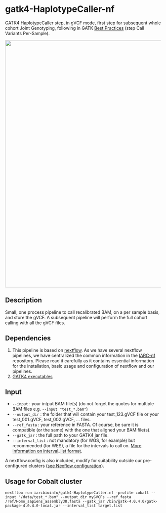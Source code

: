 # gatk4-HaplotypeCaller-nf
GATK4 HaplotypeCaller step, in gVCF mode, first step for subsequent whole cohort Joint Genotyping, following in GATK [Best Practices](https://software.broadinstitute.org/gatk/best-practices/workflow?id=11145) (step Call Variants Per-Sample).

<img src="https://us.v-cdn.net/5019796/uploads/editor/mz/tzm69d8e2spl.png" width="800" />


## Description

Small, one process pipeline to call recalibrated BAM, on a per sample basis, and store the gVCF. A subsequent pipeline will perform the full cohort calling with all the gVCF files.

## Dependencies 

1. This pipeline is based on [nextflow](https://www.nextflow.io). As we have several nextflow pipelines, we have centralized the common information in the [IARC-nf](https://github.com/IARCbioinfo/IARC-nf) repository. Please read it carefully as it contains essential information for the installation, basic usage and configuration of nextflow and our pipelines.
2. [GATK4 executables](https://software.broadinstitute.org/gatk/download/)

## Input

- `--input` : your intput BAM file(s) (do not forget the quotes for multiple BAM files e.g. `--input "test_*.bam"`)
- `--output_dir` : the folder that will contain your test_123.gVCF file or your test_001.gVCF, test_002.gVCF, ... files.
- `--ref_fasta` : your reference in FASTA. Of course, be sure it is compatible (or the same) with the one that aligned your BAM file(s).
- `--gatk_jar` : the full path to your GATK4 jar file.
- `--interval_list` : not mandatory (for WGS, for example) but recommended (for WES), a file for the intervals to call on. [More information on interval_list format](https://gatkforums.broadinstitute.org/gatk/discussion/1319/collected-faqs-about-interval-lists).

A nextflow.config is also included, modify for suitability outside our pre-configured clusters ([see Nexflow configuration](https://www.nextflow.io/docs/latest/config.html#configuration-file)).

## Usage for Cobalt cluster
```
nextflow run iarcbioinfo/gatk4-HaplotypeCaller.nf -profile cobalt --input "/data/test_*.bam" --output_dir myGVCFs --ref_fasta /ref/Homo_sapiens_assembly38.fasta --gatk_jar /bin/gatk-4.0.4.0/gatk-package-4.0.4.0-local.jar --interval_list target.list
```

